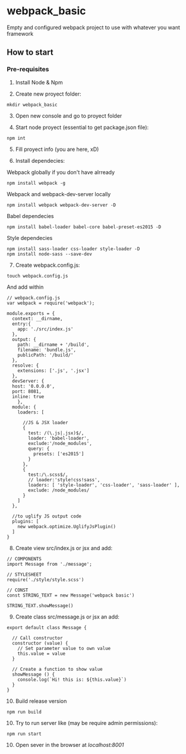 # webpack_basic
Empty and configured webpack project to use with whatever you want framework


## How to start

### Pre-requisites

1. Install Node & Npm

2. Create new proyect folder:
```
mkdir webpack_basic
```

3. Open new console and go to proyect folder

4. Start node proyect (essential to get package.json file):
```
npm int
```

5. Fill proyect info (you are here, xD)

6. Install dependecies:

Webpack globally if you don't have alrready
```
npm install webpack -g
```

Webpack and webpack-dev-server locally
```
npm install webpack webpack-dev-server -D
```

Babel dependecies
```
npm install babel-loader babel-core babel-preset-es2015 -D
```

Style dependecies
```
npm install sass-loader css-loader style-loader -D
npm install node-sass --save-dev

```

7. Create webpack.config.js:

```
touch webpack.config.js
```

And add within
```
// webpack.config.js
var webpack = require('webpack');

module.exports = {  
  context: __dirname,
  entry:{
    app: './src/index.js'
  },
  output: {
    path: __dirname + '/build',
    filename: 'bundle.js',
    publicPath: '/build/'
  },
  resolve: {
    extensions: ['.js', '.jsx']
  },
  devServer: {  
  host: '0.0.0.0',
  port: 8081,
  inline: true
	},
  module: {
    loaders: [
      
      //JS & JSX loader
      {
        test: /(\.js|.jsx)$/,
        loader: 'babel-loader',
        exclude:'/node_modules',
        query: {
          presets: ['es2015']
        }
      },
      {
        test:/\.scss$/, 
        // loader:'style!css!sass', 
        loaders: [ 'style-loader', 'css-loader', 'sass-loader' ],
        exclude: /node_modules/
      }
    ]
  },

  //to uglify JS output code
  plugins: [
    new webpack.optimize.UglifyJsPlugin()
  ]
}
```

8. Create view src/index.js or jsx and add:
```
// COMPONENTS
import Message from './message';

// STYLESHEET
require('./style/style.scss')

// CONST
const STRING_TEXT = new Message('webpack basic')  

STRING_TEXT.showMessage()  
```

9. Create class src/message.js or jsx an add:
```
export default class Message {  
  
  // Call constructor
  constructor (value) {
  	// Set parameter value to own value
    this.value = value
  }

  // Create a function to show value
  showMessage () {
    console.log(`Hi! this is: ${this.value}`)
  }
}
```

10. Build release version
```
npm run build
```

10. Try to run server like (may be require admin permissions):
```
npm run start
```

10. Open sever in the browser at _localhost:8001_
